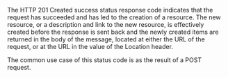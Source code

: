 
The HTTP 201 Created success status response code indicates that the request has
succeeded and has led to the creation of a resource. The new resource, or a description
and link to the new resource, is effectively created before the response is sent back
and the newly created items are returned in the body of the message, located at either
the URL of the request, or at the URL in the value of the Location header.


The common use case of this status code is as the result of a POST
request.
